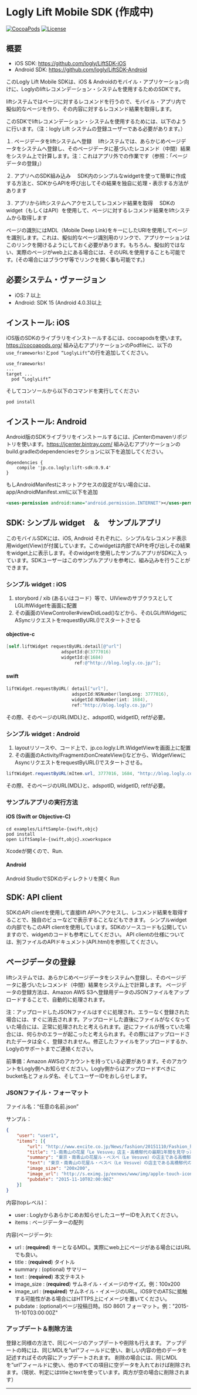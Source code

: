 # Logly Lift Mobile SDK (作成中)
[![CocoaPods](https://img.shields.io/cocoapods/v/LoglyLift.svg?maxAge=2592000)](https://cocoapods.org/?q=loglylift)  [![License](https://img.shields.io/badge/License-Apache%202.0-blue.svg)](https://opensource.org/licenses/Apache-2.0)

## 概要
* iOS SDK: https://github.com/logly/LiftSDK-iOS
* Android SDK: https://github.com/logly/LiftSDK-Android

このLogly Lift Mobile SDKは、iOS & Androidのモバイル・アプリケーション向けに、Loglyのliftレコメンデーション・システムを使用するためのSDKです。

liftシステムではページに対するレコメンドを行うので、モバイル・アプリ内で擬似的なページを作り、その内容に対するレコメンド結果を取得します。

このSDKでliftレコメンデーション・システムを使用するためには、以下のように行います。（注：logly Lift システムの登録ユーザーである必要があります。）

１. ページデータをliftシステムへ登録
　liftシステムでは、あらかじめページデータをシステムへ登録し、そのページデータに基づいたレコメンド（中間）結果をシステム上で計算します。注：これはアプリ外での作業です（参照：「ページデータの登録」）

２. アプリへのSDK組み込み
　SDK内のシンプルなwidgetを使って簡単に作成する方法と、SDKからAPIを呼び出してその結果を独自に処理・表示する方法があります

３. アプリからliftシステムへアクセスしてレコメンド結果を取得
　SDKのwidget（もしくはAPI）を使用して、ページに対するレコメンド結果をliftシステムから取得します

ページの識別にはMDL（Mobile Deep Link)をキーにしたURIを使用してページを識別します。これは、擬似的なページ識別用のリンクで、アプリケーションはこのリンクを開けるようにしておく必要があります。もちろん、擬似的ではない、実際のページがweb上にある場合には、そのURLを使用することも可能です。(その場合にはブラウザ等でリンクを開く事も可能です。)

## 必要システム・ヴァージョン
* iOS: 7 以上
* Android: SDK 15 (Android 4.0.3)以上

## インストール: iOS
iOS版のSDKのライブラリをインストールするには、cocoapodsを使います。https://cocoapods.org/
組み込むアプリケーションのPodfileに、以下の`use_frameworks!`と`pod “LoglyLift”`の行を追加してください。

```
use_frameworks!
...
target ...
  pod “LoglyLift”
```
そしてコンソールから以下のコマンドを実行してください

```shell-session
pod install
```

## インストール: Android
Android版のSDKライブラリをインストールするには、jCenterのmavenリポジトリを使います。https://jcenter.bintray.com/
組み込むアプリケーションのbuild.gradleのdependenciesセクションに以下を追加してください。

```
dependencies {
    compile 'jp.co.logly:lift-sdk:0.9.4'
}
```

もしAndroidManifestにネットアクセスの設定がない場合には、app/AndroidManifest.xmlに以下を追加

```xml
<uses-permission android:name="android.permission.INTERNET"></uses-permission>
```

## SDK: シンプル widget　＆　サンプルアプリ
このモバイルSDKには、iOS, Android それぞれに、シンプルなレコメンド表示用widget(View)が付属しています。このwidgetは内部でAPIを呼び出しその結果をwidget上に表示します。そのwidgetを使用したサンプルアプリがSDKに入っています。SDKユーザーはこのサンプルアプリを参考に、組み込みを行うことができます。

### シンプル widget : iOS
1. storybord / xib (あるいはコード）等で、UIViewのサブクラスとしてLGLiftWidgetを画面に配置
2. その画面のViewController#viewDidLoad()などから、そのLGLiftWidgetにASyncリクエストをrequestByURL()でスタートさせる

#### objective-c

```objective-c
[self.liftWidget requestByURL:detail[@"url"]
                     adspotId:@(3777016)
                     widgetId:@(1684)
                          ref:@"http://blog.logly.co.jp/"];
```

#### swift

```swift
liftWidget.requestByURL( detail["url"],
                         adspotId:NSNumber(longLong: 3777016),
                         widgetId:NSNumber(int: 1684),
                         ref:"http://blog.logly.co.jp/")
```
その際、そのページのURL(MDL)と、adspotID, widgetID, refが必要。

### シンプル widget : Android
1. layoutリソースや、コード上で、jp.co.logly.Lift.WidgetViewを画面上に配置
2. その画面のActivity/FragmentのonCreateView()などから、WidgetViewにAsyncリクエストをrequestByURL()でスタートさせる。

```java
liftWidget.requestByURL(mItem.url, 3777016, 1684, "http://blog.logly.co.jp/", 1);
```
その際、そのページのURL(MDL)と、adspotID, widgetID, refが必要。


### サンプルアプリの実行方法
#### iOS (Swift or Objective-C)

```
cd examples/LiftSample-{swift,objc}
pod install
open LiftSample-{swift,objc}.xcworkspace
```
Xcodeが開くので、Run.

#### Android

Android StudioでSDKのディレクトリを開く
Run

## SDK: API client
SDKのAPI clientを使用して直接lift APIへアクセスし、レコメンド結果を取得することで、独自のビューなどで表示することなどもできます。
シンプルwidgetの内部でもこのAPI clientを使用しています。SDKのソースコードも公開していますので、widgetのコードも参考にしてください。
API clientの仕様については、別ファイルのAPIドキュメント(API.html)を参照してください。

## ページデータの登録
liftシステムでは、あらかじめページデータをシステムへ登録し、そのページデータに基づいたレコメンド（中間）結果をシステム上で計算します。
ページデータの登録方法は、Amazon AWS S3へ登録用データのJSONファイルをアップロードすることで、自動的に処理されます。

注：アップロードしたJSONファイルはすぐに処理され、エラーなく登録された場合には、すぐに消去されます。アップロードした直後にファイルがなくなっていた場合には、正常に処理されたと考えられます。逆にファイルが残っていた場合には、何らかのエラーが起こったと考えられます。その際にはアップロードされたデータは全く、登録されません。修正したファイルをアップロードするか、Loglyのサポートまでご連絡ください。

前準備：Amazon AWSのアカウントを持っている必要があります。そのアカウントをLogly側へお知らせください。Logly側からはアップロードすべきにbucket名とフォルダ名、そしてユーザーIDをおしらせします。

### JSONファイル・フォーマット
ファイル名：“任意の名前.json”

サンプル：

```json
{
	"user": "user1",
	"items": [{
		"url": "http://www.excite.co.jp/News/fashion/20151110/Fashion_headline_12904.html",
		"title": "1-南青山の花屋「Le Vesuve」店主・高橋郁代の最期1年間を見守った写真展",
		"summary": "東京・南青山の花屋ル・ベスベ（Le Vesuve）の店主である高橋郁代の眼差しを追った写真展「Regard Intense」が、11月10日から29日まで東京・港区のGallery 916 smallにて行われている。1955年に静岡で生まれた高橋郁代は、“毎日の暮らしに花を”という平凡な言葉を、非凡な感性で実行していたフラワーデザイナー。1998年に東京・南青山に、現・代表の松岡龍守と花屋ル・ベスベをオープン後、フラワーデザイナーとして独立。その飾らない人柄と独自のフラワースタイルで多くの人々を魅了し",
		"text": "東京・南青山の花屋ル・ベスベ（Le Vesuve）の店主である高橋郁代の眼差しを追った写真展「Regard Intense」が、11月10日から29日まで東京・港区のGallery 916 smallにて行われている。1955年に静岡で生まれた高橋郁代は、“毎日の暮らしに花を”という平凡な言葉を、非凡な感性で実行していたフラワーデザイナー。1998年に東京・南青山に、現・代表の松岡龍守と花屋ル・ベスベをオープン後、フラワーデザイナーとして独立。その飾らない人柄と独自のフラワースタイルで多くの人々を魅了していた。写真家たちとの18年に渡るダイアリープロジェクトを行っていたが、最後のダイアリーとなった『Regard intense- Le Vesuve Diary 2015』を残し、14年秋に急逝した。同展では、20点の写真作品とともに、ムービー作品『Variations I,II,III,IV,V& Aria』を出展。花とともに生きた高橋の特別な日常を体感出来る写真展となっている。また、11月28日、29日には、写真や動画で人々の心を捉えるために必要な思考や準備、そのプロセスなどを学ぶことが出来るワークショップを開催。1日目は、レクチャーと個別ポートフォリオの鑑賞、評価プロセスの共有を行い、2日目で、参加者が実際に撮影した作品を全員で鑑賞し、評価する。実際に花を撮影しながら、日常の時間を撮ることの意味が考えられる機会となっている。…",
		"image_size": "200x200",
		"image_url": "http://s.eximg.jp/exnews/www/img/apple-touch-icon_200.png",
		"pubdate": "2015-11-10T02:00:00Z"
	}]
}
```
内容(topレベル)：

* user : Loglyからあらかじめお知らせしたユーザーIDを入れてください。
* items : ページデーターの配列

内容(ページデータ):

* url : (**required**) キーとなるMDL。実際にweb上にページがある場合にはURLでも良い。
* title : (**required**) タイトル
* summary : (optional) サマリー
* text : (**required**) 本文テキスト
* image_size : (**required**) サムネイル・イメージのサイズ。例：100x200
* image_url : (**required**) サムネイル・イメージのURL。iOS9でのATSに抵触する可能性がある場合にはHTTPS上にイメージを置いてください。
* pubdate : (optional)ページ投稿日時。ISO 8601 フォーマット。例："2015-11-10T03:00:00Z"

### アップデート＆削除方法
登録と同様の方法で、同じページのアップデートや削除も行えます。
アップデートの時には、同じMDLを”url”フィールドに使い、新しい内容の他のデータを記述すればその内容にアップデートされます。
削除の場合には、同じMDLを”url”フィールドに使い、他のすべての項目に空データを入れておけば削除されます。（現状、判定にはtitleとtextを使っています。両方が空の場合に削除されます）

---
